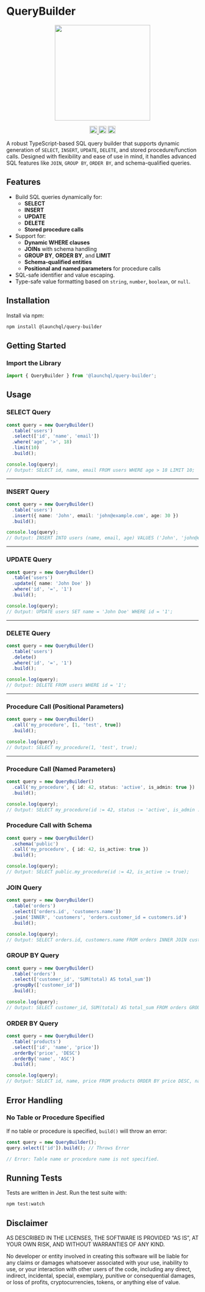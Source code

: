 # QueryBuilder

<p align="center" width="100%" >
  <img height="250" src="https://github.com/user-attachments/assets/d0456af5-b6e9-422e-a45d-2574d5be490f" />
</p>

<p align="center" width="100%" >
  <a href="https://github.com/launchql/launchql-2.0/actions/workflows/run-tests.yaml">
    <img height="20" src="https://github.com/launchql/launchql-2.0/actions/workflows/run-tests.yaml/badge.svg" />
  </a>
   <a href="https://github.com/launchql/launchql-2.0/blob/main/LICENSE-MIT"><img height="20" src="https://img.shields.io/badge/license-MIT-blue.svg"/></a>
   <a href="https://www.npmjs.com/package/@launchql/query-builder"><img height="20" src="https://img.shields.io/github/package-json/v/launchql/launchql-2.0?filename=packages%2Fquery-builder%2Fpackage.json"/></a>
</p>

A robust TypeScript-based SQL query builder that supports dynamic generation of `SELECT`, `INSERT`, `UPDATE`, `DELETE`, and stored procedure/function calls. Designed with flexibility and ease of use in mind, it handles advanced SQL features like `JOIN`, `GROUP BY`, `ORDER BY`, and schema-qualified queries.

## Features

- Build SQL queries dynamically for:
  - **SELECT**
  - **INSERT**
  - **UPDATE**
  - **DELETE**
  - **Stored procedure calls**
- Support for:
  - **Dynamic WHERE clauses**
  - **JOINs** with schema handling
  - **GROUP BY**, **ORDER BY**, and **LIMIT**
  - **Schema-qualified entities**
  - **Positional and named parameters** for procedure calls
- SQL-safe identifier and value escaping.
- Type-safe value formatting based on `string`, `number`, `boolean`, or `null`.

## Installation

Install via npm:

```sh
npm install @launchql/query-builder
```

## Getting Started

### Import the Library

```ts
import { QueryBuilder } from '@launchql/query-builder';
```

## Usage

### SELECT Query

```ts
const query = new QueryBuilder()
  .table('users')
  .select(['id', 'name', 'email'])
  .where('age', '>', 18)
  .limit(10)
  .build();

console.log(query);
// Output: SELECT id, name, email FROM users WHERE age > 18 LIMIT 10;
```

---

### INSERT Query

```ts
const query = new QueryBuilder()
  .table('users')
  .insert({ name: 'John', email: 'john@example.com', age: 30 })
  .build();

console.log(query);
// Output: INSERT INTO users (name, email, age) VALUES ('John', 'john@example.com', 30);
```

---

### UPDATE Query

```ts
const query = new QueryBuilder()
  .table('users')
  .update({ name: 'John Doe' })
  .where('id', '=', '1')
  .build();

console.log(query);
// Output: UPDATE users SET name = 'John Doe' WHERE id = '1';
```

---

### DELETE Query

```ts
const query = new QueryBuilder()
  .table('users')
  .delete()
  .where('id', '=', '1')
  .build();

console.log(query);
// Output: DELETE FROM users WHERE id = '1';
```

---

### Procedure Call (Positional Parameters)

```ts
const query = new QueryBuilder()
  .call('my_procedure', [1, 'test', true])
  .build();

console.log(query);
// Output: SELECT my_procedure(1, 'test', true);
```

---

### Procedure Call (Named Parameters)

```ts
const query = new QueryBuilder()
  .call('my_procedure', { id: 42, status: 'active', is_admin: true })
  .build();

console.log(query);
// Output: SELECT my_procedure(id := 42, status := 'active', is_admin := true);
```

### Procedure Call with Schema

```ts
const query = new QueryBuilder()
  .schema('public')
  .call('my_procedure', { id: 42, is_active: true })
  .build();

console.log(query);
// Output: SELECT public.my_procedure(id := 42, is_active := true);
```

### JOIN Query

```ts
const query = new QueryBuilder()
  .table('orders')
  .select(['orders.id', 'customers.name'])
  .join('INNER', 'customers', 'orders.customer_id = customers.id')
  .build();

console.log(query);
// Output: SELECT orders.id, customers.name FROM orders INNER JOIN customers ON orders.customer_id = customers.id;
```

### GROUP BY Query

```ts
const query = new QueryBuilder()
  .table('orders')
  .select(['customer_id', 'SUM(total) AS total_sum'])
  .groupBy(['customer_id'])
  .build();

console.log(query);
// Output: SELECT customer_id, SUM(total) AS total_sum FROM orders GROUP BY customer_id;
```

### ORDER BY Query

```ts
const query = new QueryBuilder()
  .table('products')
  .select(['id', 'name', 'price'])
  .orderBy('price', 'DESC')
  .orderBy('name', 'ASC')
  .build();

console.log(query);
// Output: SELECT id, name, price FROM products ORDER BY price DESC, name ASC;
```

## Error Handling

### No Table or Procedure Specified

If no table or procedure is specified, `build()` will throw an error:

```ts
const query = new QueryBuilder();
query.select(['id']).build(); // Throws Error

// Error: Table name or procedure name is not specified.
```

## Running Tests

Tests are written in Jest. Run the test suite with:

```sh
npm test:watch
```

## Disclaimer

AS DESCRIBED IN THE LICENSES, THE SOFTWARE IS PROVIDED “AS IS”, AT YOUR OWN RISK, AND WITHOUT WARRANTIES OF ANY KIND.

No developer or entity involved in creating this software will be liable for any claims or damages whatsoever associated with your use, inability to use, or your interaction with other users of the code, including any direct, indirect, incidental, special, exemplary, punitive or consequential damages, or loss of profits, cryptocurrencies, tokens, or anything else of value.
